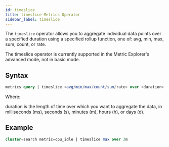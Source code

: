 ```yaml
---
id: timeslice
title: timeslice Metrics Operator
sidebar_label: timeslice
---
```



The `timeslice` operator allows you to aggregate individual data points over a specified duration using a specified rollup function, one of: avg, min, max, sum, count, or rate.

The timeslice operator is currently supported in the Metric Explorer's advanced mode, not in basic mode.

## Syntax

```sql
metrics query | timeslice <avg/min/max/count/sum/rate> over <duration>
```

Where:

duration is the length of time over which you want to aggregate the data, in milliseconds (ms), seconds (s), minutes (m), hours (h), or days (d).

## Example

```sql
cluster=search metric=cpu_idle | timeslice max over 3m
```
